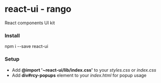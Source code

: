 # react-ui - rango
React components UI kit

### Install
npm i --save react-ui

### Setup
- Add __@import '~react-ui/lib/index.css'__ to your *styles.css* or *index.css*
- Add __div#rcy-popups__ element to your *index.html* for popup usage
